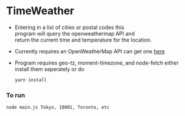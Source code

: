 # TimeWeather

* Entering in a list of cities or postal codes this <br>
  program will query the openweathermap API and <br>
  return the current time and temperature for the location.

* Currently requires an OpenWeatherMap API can get one [here](https://openweathermap.org/api)

* Program requires geo-tz, moment-timezone, and node-fetch either install them seperately or do
   ```bash
   yarn install 
   ```
### To run  
```bash
node main.js Tokyo, 10001, Toronto, etc
```
